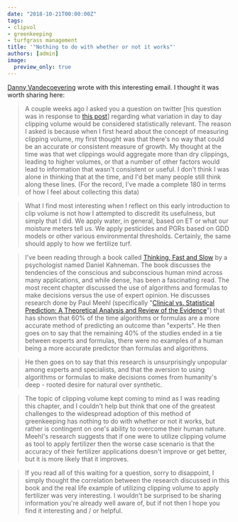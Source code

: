 ```yaml
---
date: "2018-10-21T00:00:00Z"
tags:
- clipvol
- greenkeeping
- turfgrass management
title: '"Nothing to do with whether or not it works"'
authors: [admin]
image:
  preview_only: true
---
```


[Danny Vandecoevering](https://twitter.com/DVturf) wrote with this interesting email. I thought it was worth sharing here:

> A couple weeks ago I asked you a question on twitter [his question was in response to [this post](https://twitter.com/asianturfgrass/status/1046010824689500160)] regarding what variation in day to day clipping volume would be considered statistically relevant. The reason I asked is because when I first heard about the concept of measuring clipping volume, my first thought was that there's no way that could be an accurate or consistent measure of growth. My thought at the time was that wet clippings would aggregate more than dry clippings, leading to higher volumes, or that a number of other factors would lead to information that wasn't consistent or useful. I don't think I was alone in thinking that at the time, and I'd bet many people still think along these lines. (For the record, I've made a complete 180 in terms of how I feel about collecting this data)

> What I find most interesting when I reflect on this early introduction to clip volume is not how I attempted to discredit its usefulness, but simply that I did. We apply water, in general, based on ET or what our moisture meters tell us. We apply pesticides and PGRs based on GDD models or other various environmental thresholds. Certainly, the same should apply to how we fertilize turf. 

> I've been reading through a book called [Thinking, Fast and Slow](https://www.amazon.com/gp/product/0374275637/ref=dbs_a_def_rwt_hsch_vamf_taft_p1_i0) by a psychologist named Daniel Kahneman. The book discusses the tendencies of the conscious and subconscious human mind across many applications, and while dense, has been a fascinating read.  The most recent chapter discussed the use of algorithms and formulas to make decisions versus the use of expert opinion.  He discusses research done by Paul Meehl (specifically "[Clinical vs. Statistical Prediction: A Theoretical Analysis and Review of the Evidence](https://www.amazon.com/Clinical-Versus-Statistical-Prediction-Theoretical/dp/0963878492)") that has shown that 60% of the time algorithms or formulas are a more accurate method of predicting an outcome than "experts". He then goes on to say that the remaining 40% of the studies ended in a tie between experts and formulas, there were no examples of a human being a more accurate predictor than formulas and algorithms. 

> He then goes on to say that this research is unsurprisingly unpopular among experts and specialists, and that the aversion to using algorithms or formulas to make decisions comes from humanity's deep - rooted desire for natural over synthetic. 

> The topic of clipping volume kept coming to mind as I was reading this chapter, and I couldn't help but think that one of the greatest challenges to the widespread adoption of this method of greenkeeping has nothing to do with whether or not it works, but rather is contingent on one's ability to overcome their human nature. Meehl's research suggests that if one were to utilize clipping volume as tool to apply fertilizer then the worse case scenario is that the accuracy of their fertilizer applications doesn't improve or get better, but it is more likely that it improves. 

> If you read all of this waiting for a question, sorry to disappoint, I simply thought the correlation between the research discussed in this book and the real life example of utilizing clipping volume to apply fertilizer was very interesting. I wouldn't be surprised to be sharing information you're already well aware of, but if not then I hope you find it interesting and / or helpful.


